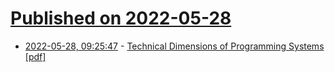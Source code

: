 # [Published on 2022-05-28](index.md)

* [2022-05-28, 09:25:47](https://news.ycombinator.com/item?id=31538883) - [Technical Dimensions of Programming Systems [pdf]](https://github.com/jdjakub/papers/blob/master/prog-2022/prog22-master.pdf)
